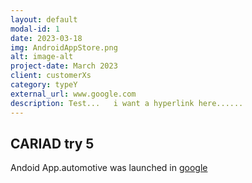 ```yaml
---
layout: default
modal-id: 1
date: 2023-03-18
img: AndroidAppStore.png
alt: image-alt
project-date: March 2023
client: customerXs
category: typeY
external_url: www.google.com
description: Test...   i want a hyperlink here......
---
```


## CARIAD try 5

Andoid App.automotive was launched in 
[google](external_url)




